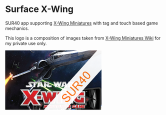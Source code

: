 Surface X-Wing
=================
SUR40 app supporting [X-Wing Miniatures](https://www.fantasyflightgames.com/en/products/x-wing/) with tag and touch based game mechanics.


This logo is a composition of images taken from [X-Wing Miniatures Wiki](http://xwing-miniatures.wikia.com/wiki/X-Wing_Miniatures_Wiki) for my private use only.

![Logo](https://raw.githubusercontent.com/halllo/SurfaceXWing/master/SurfaceXWing/InstalledAppInfo/appIcon.png)